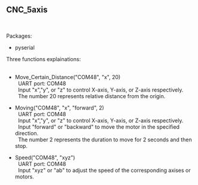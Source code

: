 ## CNC_5axis
<br>

Packages:<br>
* pyserial

Three functions explainations: <br>
<br>

* Move_Certain_Distance("COM48", "x", 20) <br>
&nbsp; UART port: COM48 <br>
&nbsp; Input "x","y", or "z" to control X-axis, Y-axis, or Z-axis respectively. <br>
&nbsp; The number 20 represents relative distance from the origin. <br>

* Moving("COM48", "x", "forward", 2) <br>
&nbsp; UART port: COM48 <br>
&nbsp; Input "x","y", or "z" to control X-axis, Y-axis, or Z-axis respectively. <br>
&nbsp; Input "forward" or "backward" to move the motor in the specified direction. <br>
&nbsp; The number 2 represents the duration to move for 2 seconds and then stop. <br>


* Speed("COM48", "xyz") <br>
&nbsp; UART port: COM48 <br>
&nbsp; Input "xyz" or "ab"  to adjust the speed of the corresponding axises or motors. <br>
